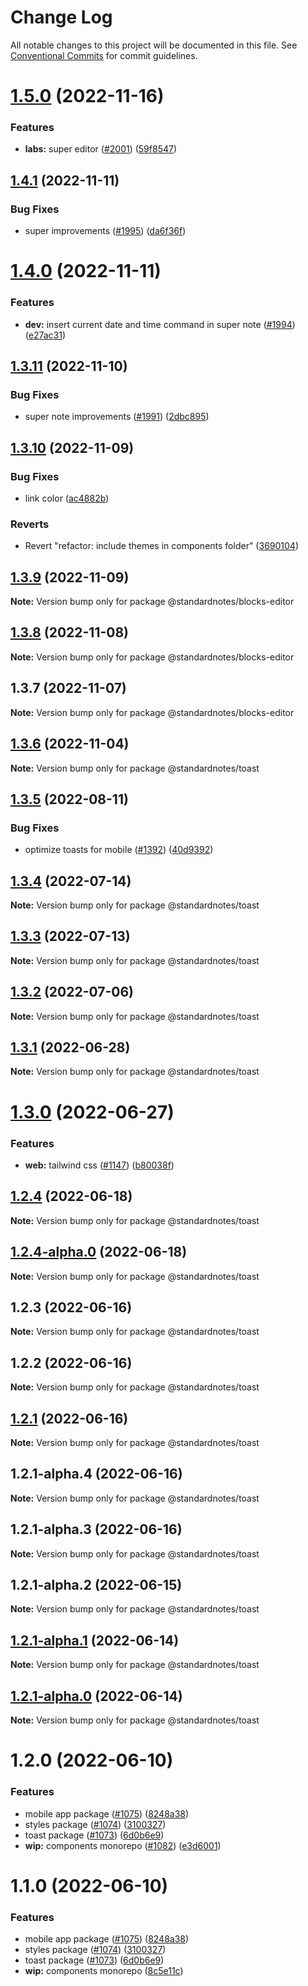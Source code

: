 # Change Log

All notable changes to this project will be documented in this file.
See [Conventional Commits](https://conventionalcommits.org) for commit guidelines.

# [1.5.0](https://github.com/standardnotes/app/compare/@standardnotes/blocks-editor@1.4.1...@standardnotes/blocks-editor@1.5.0) (2022-11-16)

### Features

* **labs:** super editor ([#2001](https://github.com/standardnotes/app/issues/2001)) ([59f8547](https://github.com/standardnotes/app/commit/59f8547a8de1c804cb2f01ac734c83268977fa28))

## [1.4.1](https://github.com/standardnotes/app/compare/@standardnotes/blocks-editor@1.4.0...@standardnotes/blocks-editor@1.4.1) (2022-11-11)

### Bug Fixes

* super improvements ([#1995](https://github.com/standardnotes/app/issues/1995)) ([da6f36f](https://github.com/standardnotes/app/commit/da6f36f34cdee324339d2c923d61191b373513f3))

# [1.4.0](https://github.com/standardnotes/app/compare/@standardnotes/blocks-editor@1.3.11...@standardnotes/blocks-editor@1.4.0) (2022-11-11)

### Features

* **dev:** insert current date and time command in super note ([#1994](https://github.com/standardnotes/app/issues/1994)) ([e27ac31](https://github.com/standardnotes/app/commit/e27ac3126ee4fec9e81df8722b6326ba6f38fe5e))

## [1.3.11](https://github.com/standardnotes/app/compare/@standardnotes/blocks-editor@1.3.10...@standardnotes/blocks-editor@1.3.11) (2022-11-10)

### Bug Fixes

* super note improvements ([#1991](https://github.com/standardnotes/app/issues/1991)) ([2dbc895](https://github.com/standardnotes/app/commit/2dbc89594ea2759c49bc318d5efd2b3a5ef3b22d))

## [1.3.10](https://github.com/standardnotes/app/compare/@standardnotes/blocks-editor@1.3.9...@standardnotes/blocks-editor@1.3.10) (2022-11-09)

### Bug Fixes

* link color ([ac4882b](https://github.com/standardnotes/app/commit/ac4882b357162f8737ac32ea9f55884276cc3011))

### Reverts

* Revert "refactor: include themes in components folder" ([3690104](https://github.com/standardnotes/app/commit/3690104934b444ca99eed86c1a41b22a3582811a))

## [1.3.9](https://github.com/standardnotes/app/compare/@standardnotes/blocks-editor@1.3.8...@standardnotes/blocks-editor@1.3.9) (2022-11-09)

**Note:** Version bump only for package @standardnotes/blocks-editor

## [1.3.8](https://github.com/standardnotes/app/compare/@standardnotes/blocks-editor@1.3.7...@standardnotes/blocks-editor@1.3.8) (2022-11-08)

**Note:** Version bump only for package @standardnotes/blocks-editor

## 1.3.7 (2022-11-07)

**Note:** Version bump only for package @standardnotes/blocks-editor

## [1.3.6](https://github.com/standardnotes/app/compare/@standardnotes/toast@1.3.5...@standardnotes/toast@1.3.6) (2022-11-04)

**Note:** Version bump only for package @standardnotes/toast

## [1.3.5](https://github.com/standardnotes/app/compare/@standardnotes/toast@1.3.4...@standardnotes/toast@1.3.5) (2022-08-11)

### Bug Fixes

* optimize toasts for mobile ([#1392](https://github.com/standardnotes/app/issues/1392)) ([40d9392](https://github.com/standardnotes/app/commit/40d9392599e871225abcabcddd51de6cc99a0fe9))

## [1.3.4](https://github.com/standardnotes/app/compare/@standardnotes/toast@1.3.3...@standardnotes/toast@1.3.4) (2022-07-14)

**Note:** Version bump only for package @standardnotes/toast

## [1.3.3](https://github.com/standardnotes/app/compare/@standardnotes/toast@1.3.2...@standardnotes/toast@1.3.3) (2022-07-13)

**Note:** Version bump only for package @standardnotes/toast

## [1.3.2](https://github.com/standardnotes/app/compare/@standardnotes/toast@1.3.1...@standardnotes/toast@1.3.2) (2022-07-06)

**Note:** Version bump only for package @standardnotes/toast

## [1.3.1](https://github.com/standardnotes/app/compare/@standardnotes/toast@1.3.0...@standardnotes/toast@1.3.1) (2022-06-28)

**Note:** Version bump only for package @standardnotes/toast

# [1.3.0](https://github.com/standardnotes/app/compare/@standardnotes/toast@1.2.4...@standardnotes/toast@1.3.0) (2022-06-27)

### Features

* **web:** tailwind css ([#1147](https://github.com/standardnotes/app/issues/1147)) ([b80038f](https://github.com/standardnotes/app/commit/b80038f607d7411912fa99366abf559a44874ef3))

## [1.2.4](https://github.com/standardnotes/app/compare/@standardnotes/toast@1.2.4-alpha.0...@standardnotes/toast@1.2.4) (2022-06-18)

**Note:** Version bump only for package @standardnotes/toast

## [1.2.4-alpha.0](https://github.com/standardnotes/app/compare/@standardnotes/toast@1.2.3...@standardnotes/toast@1.2.4-alpha.0) (2022-06-18)

**Note:** Version bump only for package @standardnotes/toast

## 1.2.3 (2022-06-16)

**Note:** Version bump only for package @standardnotes/toast

## 1.2.2 (2022-06-16)

**Note:** Version bump only for package @standardnotes/toast

## [1.2.1](https://github.com/standardnotes/app/compare/@standardnotes/toast@1.2.1-alpha.4...@standardnotes/toast@1.2.1) (2022-06-16)

**Note:** Version bump only for package @standardnotes/toast

## 1.2.1-alpha.4 (2022-06-16)

**Note:** Version bump only for package @standardnotes/toast

## 1.2.1-alpha.3 (2022-06-16)

**Note:** Version bump only for package @standardnotes/toast

## 1.2.1-alpha.2 (2022-06-15)

**Note:** Version bump only for package @standardnotes/toast

## [1.2.1-alpha.1](https://github.com/standardnotes/app/compare/@standardnotes/toast@1.2.1-alpha.0...@standardnotes/toast@1.2.1-alpha.1) (2022-06-14)

**Note:** Version bump only for package @standardnotes/toast

## [1.2.1-alpha.0](https://github.com/standardnotes/app/compare/@standardnotes/toast@1.2.0...@standardnotes/toast@1.2.1-alpha.0) (2022-06-14)

**Note:** Version bump only for package @standardnotes/toast

# 1.2.0 (2022-06-10)

### Features

* mobile app package ([#1075](https://github.com/standardnotes/app/issues/1075)) ([8248a38](https://github.com/standardnotes/app/commit/8248a38280cb7c92da2b2e9c7db298f34ae8ffdf))
* styles package ([#1074](https://github.com/standardnotes/app/issues/1074)) ([3100327](https://github.com/standardnotes/app/commit/31003276b73d3e89824bc002fe616fa055e918c4))
* toast package ([#1073](https://github.com/standardnotes/app/issues/1073)) ([6d0b6e9](https://github.com/standardnotes/app/commit/6d0b6e9018b2a612b8df4827336883fe04033128))
* **wip:** components monorepo ([#1082](https://github.com/standardnotes/app/issues/1082)) ([e3d6001](https://github.com/standardnotes/app/commit/e3d6001a178e11e619ca724b2b155b7c0405c023))

# 1.1.0 (2022-06-10)

### Features

* mobile app package ([#1075](https://github.com/standardnotes/app/issues/1075)) ([8248a38](https://github.com/standardnotes/app/commit/8248a38280cb7c92da2b2e9c7db298f34ae8ffdf))
* styles package ([#1074](https://github.com/standardnotes/app/issues/1074)) ([3100327](https://github.com/standardnotes/app/commit/31003276b73d3e89824bc002fe616fa055e918c4))
* toast package ([#1073](https://github.com/standardnotes/app/issues/1073)) ([6d0b6e9](https://github.com/standardnotes/app/commit/6d0b6e9018b2a612b8df4827336883fe04033128))
* **wip:** components monorepo ([8c5e11c](https://github.com/standardnotes/app/commit/8c5e11c22b717ada7a6a9b3115fc4c9b757ec71c))
